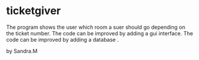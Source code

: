 # ticketgiver

  The program shows the user which room a suer should go depending on the ticket number.
  The code can be improved by adding a gui interface.
  The code can be improved by adding a database .


  by Sandra.M

